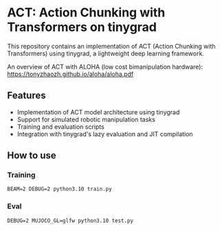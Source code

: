 # ACT: Action Chunking with Transformers on tinygrad

This repository contains an implementation of ACT (Action Chunking with Transformers) using tinygrad, a lightweight deep learning framework.

An overview of ACT with ALOHA (low cost bimanipulation hardware): https://tonyzhaozh.github.io/aloha/aloha.pdf

## Features
* Implementation of ACT model architecture using tinygrad
* Support for simulated robotic manipulation tasks
* Training and evaluation scripts
* Integration with tinygrad's lazy evaluation and JIT compilation

## How to use

### Training

```
BEAM=2 DEBUG=2 python3.10 train.py
```

### Eval

```
DEBUG=2 MUJOCO_GL=glfw python3.10 test.py
```
